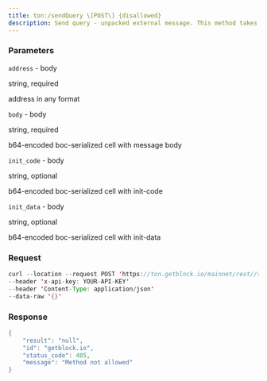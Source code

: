 ```yaml
---
title: ton:/sendQuery \[POST\] {disallowed}
description: Send query - unpacked external message. This method takes address, bodyand init-params (if any), packs it to external message and sends tonetwork. All params should be boc-serialized.
---
```


### Parameters


`address` - body

string, required

address in any format

`body` - body

string, required

b64-encoded boc-serialized cell with message body

`init_code` - body

string, optional

b64-encoded boc-serialized cell with init-code

`init_data` - body

string, optional

b64-encoded boc-serialized cell with init-data

### Request

``` java
curl --location --request POST 'https://ton.getblock.io/mainnet/rest//sendQuery?' 
--header 'x-api-key: YOUR-API-KEY' 
--header 'Content-Type: application/json' 
--data-raw '{}'
```

###  Response

``` java
{
    "result": "null",
    "id": "getblock.io",
    "status_code": 405,
    "message": "Method not allowed"
}
```

